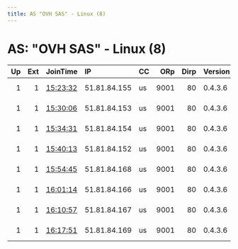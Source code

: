 ```yaml
---
title: AS "OVH SAS" - Linux (8)
---
```


# AS: "OVH SAS" - Linux (8)

|   Up |   Ext | JoinTime                                                                                            | IP           | CC   |   ORp |   Dirp | Version   | Contact                   | Nickname   |   eFamMembers |
|-----:|------:|:----------------------------------------------------------------------------------------------------|:-------------|:-----|------:|-------:|:----------|:--------------------------|:-----------|--------------:|
|    1 |     1 | [15:23:32](https://metrics.torproject.org/rs.html#details/D74C47EA991FAE041C2CBB233493C6780B197A14) | 51.81.84.155 | us   |  9001 |     80 | 0.4.3.6   | CypherpunkLabs Cypherpunk | Unnamed    |             1 |
|    1 |     1 | [15:30:06](https://metrics.torproject.org/rs.html#details/823C31DD41F31ECDB44DB17198EAC2EDB7A295E8) | 51.81.84.153 | us   |  9001 |     80 | 0.4.3.6   | CypherpunkLabs Cypherpunk | Unnamed    |             1 |
|    1 |     1 | [15:34:31](https://metrics.torproject.org/rs.html#details/1FD39D081A3AA8E3D6F0962F8281A448D536C879) | 51.81.84.154 | us   |  9001 |     80 | 0.4.3.6   | CypherpunkLabs Cypherpunk | Unnamed    |             1 |
|    1 |     1 | [15:40:13](https://metrics.torproject.org/rs.html#details/4B777C07DFB28938D7D9B84737275F2412B5CA2A) | 51.81.84.152 | us   |  9001 |     80 | 0.4.3.6   | CypherpunkLabs Cypherpunk | Unnamed    |             1 |
|    1 |     1 | [15:54:45](https://metrics.torproject.org/rs.html#details/466F6F3B37435A6285C1F73F49EC58FA9D3A5260) | 51.81.84.168 | us   |  9001 |     80 | 0.4.3.6   | CypherpunkLabs Cypherpunk | Unnamed    |             1 |
|    1 |     1 | [16:01:14](https://metrics.torproject.org/rs.html#details/044E647F34EDA4AC975EDAD628C4E9BCFFF1FB08) | 51.81.84.166 | us   |  9001 |     80 | 0.4.3.6   | CypherpunkLabs Cypherpunk | Unnamed    |             1 |
|    1 |     1 | [16:10:57](https://metrics.torproject.org/rs.html#details/A7FA78D175541179556D66C8C78D69D238274F7A) | 51.81.84.167 | us   |  9001 |     80 | 0.4.3.6   | CypherpunkLabs Cypherpunk | Unnamed    |             1 |
|    1 |     1 | [16:17:51](https://metrics.torproject.org/rs.html#details/1D0971FA9B98AE2807D6A44AE6EB7EB120AB5675) | 51.81.84.169 | us   |  9001 |     80 | 0.4.3.6   | CypherpunkLabs Cypherpunk | Unnamed    |             1 |
